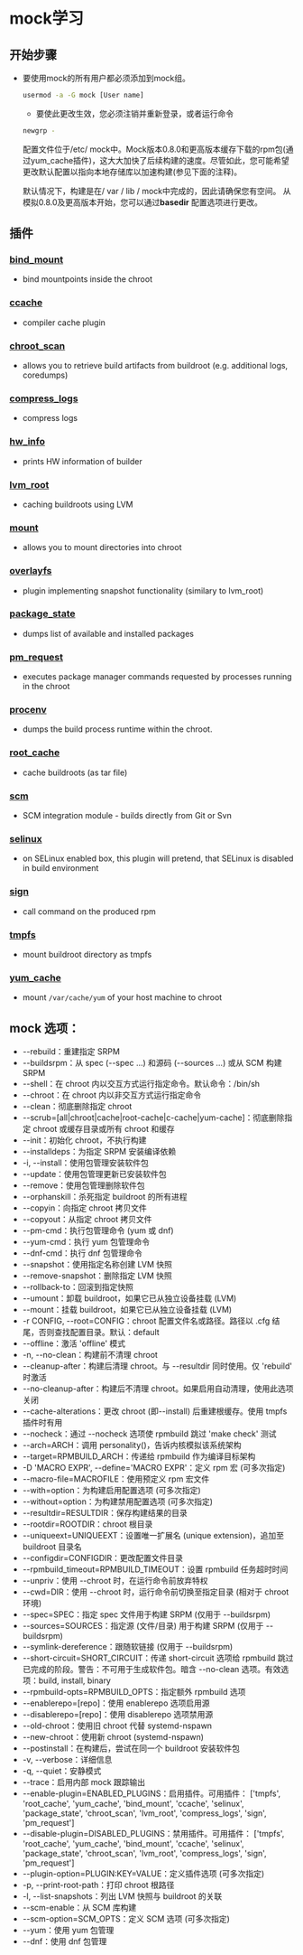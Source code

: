 # mock学习

## 开始步骤

- 要使用mock的所有用户都必须添加到mock组。 

  ```bash
  usermod -a -G mock [User name]
  ```

  -  要使此更改生效，您必须注销并重新登录，或者运行命令 

    ```bash
    newgrp -
    ```

  配置文件位于/etc/ mock中。Mock版本0.8.0和更高版本缓存下载的rpm包(通过yum_cache插件)，这大大加快了后续构建的速度。尽管如此，您可能希望更改默认配置以指向本地存储库以加速构建(参见下面的注释)。 

   默认情况下，构建是在/ var / lib / mock中完成的，因此请确保您有空间。 从模拟0.8.0及更高版本开始，您可以通过**basedir** 配置选项进行更改。 

## 插件

###  [bind_mount](https://github.com/rpm-software-management/mock/wiki/Plugin-BindMount) 

- bind mountpoints inside the chroot

### [ccache](https://github.com/rpm-software-management/mock/wiki/Plugin-CCache) 

- compiler cache plugin

###  [chroot_scan](https://github.com/rpm-software-management/mock/wiki/Plugin-ChrootScan) 

- allows you to retrieve build artifacts from buildroot (e.g. additional logs, coredumps)

###  [compress_logs](https://github.com/rpm-software-management/mock/wiki/Plugin-CompressLogs) 

- compress logs

###  [hw_info](https://github.com/rpm-software-management/mock/wiki/Plugin-HwInfo) 

- prints HW information of builder

###  [lvm_root](https://github.com/rpm-software-management/mock/wiki/Plugin-LvmRoot) 

- caching buildroots using LVM

###  [mount](https://github.com/rpm-software-management/mock/wiki/Plugin-Mount) 

- allows you to mount directories into chroot

###  [overlayfs](https://github.com/rpm-software-management/mock/wiki/Plugin-Overlayfs) 

- plugin implementing snapshot functionality (similary to lvm_root)

###  [package_state](https://github.com/rpm-software-management/mock/wiki/Plugin-PackageState) 

- dumps list of available and installed packages

###  [pm_request](https://github.com/rpm-software-management/mock/wiki/Plugin-PMRequest) 

- executes package manager commands requested by processes running in the chroot

###  [procenv](https://github.com/rpm-software-management/mock/wiki/Plugin-ProcEnv) 

- dumps the build process runtime within the chroot.

###  [root_cache](https://github.com/rpm-software-management/mock/wiki/Plugin-RootCache) 

- cache buildroots (as tar file)

###  [scm](https://github.com/rpm-software-management/mock/wiki/Plugin-Scm) 

- SCM integration module - builds directly from Git or Svn

###  [selinux](https://github.com/rpm-software-management/mock/wiki/Plugin-SELinux) 

- on SELinux enabled box, this plugin will pretend, that SELinux is disabled in build environment

###  [sign](https://github.com/rpm-software-management/mock/wiki/Plugin-Sign) 

- call command on the produced rpm

###  [tmpfs](https://github.com/rpm-software-management/mock/wiki/Plugin-Tmpfs) 

- mount buildroot directory as tmpfs

###  [yum_cache](https://github.com/rpm-software-management/mock/wiki/Plugin-YumCache) 

- mount `/var/cache/yum` of your host machine to chroot



## mock 选项： 

- --rebuild：重建指定 SRPM
- --buildsrpm：从 spec (--spec ...) 和源码 (--sources ...) 或从 SCM 构建 SRPM
- --shell：在 chroot 内以交互方式运行指定命令。默认命令：/bin/sh
- --chroot：在 chroot 内以非交互方式运行指定命令
- --clean：彻底删除指定 chroot
- --scrub=[all|chroot|cache|root-cache|c-cache|yum-cache]：彻底删除指定 chroot 或缓存目录或所有 chroot 和缓存
- --init：初始化 chroot，不执行构建
- --installdeps：为指定 SRPM 安装编译依赖
- -i, --install：使用包管理安装软件包
- --update：使用包管理更新已安装软件包
- --remove：使用包管理删除软件包
- --orphanskill：杀死指定 buildroot 的所有进程
- --copyin：向指定 chroot 拷贝文件
- --copyout：从指定 chroot 拷贝文件
- --pm-cmd：执行包管理命令 (yum 或 dnf)
- --yum-cmd：执行 yum 包管理命令
- --dnf-cmd：执行 dnf 包管理命令
- --snapshot：使用指定名称创建 LVM 快照
- --remove-snapshot：删除指定 LVM 快照
- --rollback-to：回滚到指定快照
- --umount：卸载 buildroot，如果它已从独立设备挂载 (LVM)
- --mount：挂载 buildroot，如果它已从独立设备挂载 (LVM)
- -r CONFIG, --root=CONFIG：chroot 配置文件名或路径。路径以 .cfg 结尾，否则查找配置目录。默认：default
- --offline：激活 'offline' 模式
- -n, --no-clean：构建前不清理 chroot
- --cleanup-after：构建后清理 chroot。与 --resultdir 同时使用。仅 'rebuild' 时激活
- --no-cleanup-after：构建后不清理 chroot。如果启用自动清理，使用此选项关闭
- --cache-alterations：更改 chroot (即--install) 后重建根缓存。使用 tmpfs 插件时有用
- --nocheck：通过 --nocheck 选项使 rpmbuild 跳过 'make check' 测试
- --arch=ARCH：调用 personality()，告诉内核模拟该系统架构
- --target=RPMBUILD_ARCH：传递给 rpmbuild 作为编译目标架构
- -D 'MACRO EXPR', --define='MACRO EXPR'：定义 rpm 宏 (可多次指定)
- --macro-file=MACROFILE：使用预定义 rpm 宏文件
- --with=option：为构建启用配置选项 (可多次指定)
- --without=option：为构建禁用配置选项 (可多次指定)
- --resultdir=RESULTDIR：保存构建结果的目录
- --rootdir=ROOTDIR：chroot 根目录
- --uniqueext=UNIQUEEXT：设置唯一扩展名 (unique extension)，追加至 buildroot 目录名
- --configdir=CONFIGDIR：更改配置文件目录
- --rpmbuild_timeout=RPMBUILD_TIMEOUT：设置 rpmbuild 任务超时时间
- --unpriv：使用 --chroot 时，在运行命令前放弃特权
- --cwd=DIR：使用 --chroot 时，运行命令前切换至指定目录 (相对于 chroot 环境)
- --spec=SPEC：指定 spec 文件用于构建 SRPM (仅用于 --buildsrpm)
- --sources=SOURCES：指定源 (文件/目录) 用于构建 SRPM (仅用于 --buildsrpm)
- --symlink-dereference：跟随软链接 (仅用于 --buildsrpm)
- --short-circuit=SHORT_CIRCUIT：传递 short-circuit 选项给 rpmbuild 跳过已完成的阶段。警告：不可用于生成软件包。暗含 --no-clean 选项。有效选项：build, install, binary
- --rpmbuild-opts=RPMBUILD_OPTS：指定额外 rpmbuild 选项
- --enablerepo=[repo]：使用 enablerepo 选项启用源
- --disablerepo=[repo]：使用 disablerepo 选项禁用源
- --old-chroot：使用旧 chroot 代替 systemd-nspawn
- --new-chroot：使用新 chroot (systemd-nspawn)
- --postinstall：在构建后，尝试在同一个 buildroot 安装软件包
- -v, --verbose：详细信息
- -q, --quiet：安静模式
- --trace：启用内部 mock 跟踪输出
- --enable-plugin=ENABLED_PLUGINS：启用插件。可用插件： ['tmpfs', 'root_cache',  'yum_cache', 'bind_mount', 'ccache', 'selinux', 'package_state',  'chroot_scan', 'lvm_root', 'compress_logs', 'sign', 'pm_request']
- --disable-plugin=DISABLED_PLUGINS：禁用插件。可用插件： ['tmpfs', 'root_cache', 'yum_cache', 'bind_mount', 'ccache', 'selinux', 'package_state',  'chroot_scan', 'lvm_root', 'compress_logs', 'sign', 'pm_request']
- --plugin-option=PLUGIN:KEY=VALUE：定义插件选项 (可多次指定)
- -p, --print-root-path：打印 chroot 根路径
- -l, --list-snapshots：列出 LVM 快照与 buildroot 的关联
- --scm-enable：从 SCM 库构建
- --scm-option=SCM_OPTS：定义 SCM 选项 (可多次指定)
- --yum：使用 yum 包管理
- --dnf：使用 dnf 包管理
